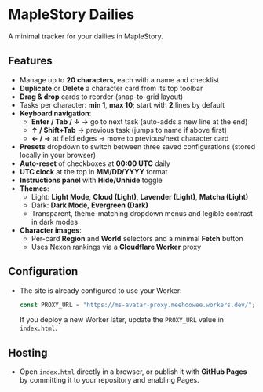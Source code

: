 # MapleStory Dailies

A minimal tracker for your dailies in MapleStory.

## Features
- Manage up to **20 characters**, each with a name and checklist
- **Duplicate** or **Delete** a character card from its top toolbar
- **Drag & drop** cards to reorder (snap-to-grid layout)
- Tasks per character: **min 1**, **max 10**; start with **2** lines by default
- **Keyboard navigation**:
  - **Enter / Tab / ↓** → go to next task (auto-adds a new line at the end)
  - **↑ / Shift+Tab** → previous task (jumps to name if above first)
  - **← / →** at field edges → move to previous/next character card
- **Presets** dropdown to switch between three saved configurations (stored locally in your browser)
- **Auto-reset** of checkboxes at **00:00 UTC** daily
- **UTC clock** at the top in **MM/DD/YYYY** format
- **Instructions panel** with **Hide/Unhide** toggle
- **Themes**:
  - Light: **Light Mode**, **Cloud (Light)**, **Lavender (Light)**, **Matcha (Light)**
  - Dark: **Dark Mode**, **Evergreen (Dark)**
  - Transparent, theme-matching dropdown menus and legible contrast in dark modes
- **Character images**:
  - Per-card **Region** and **World** selectors and a minimal **Fetch** button
  - Uses Nexon rankings via a **Cloudflare Worker** proxy

## Configuration
- The site is already configured to use your Worker:
  ```js
  const PROXY_URL = "https://ms-avatar-proxy.meehoowee.workers.dev/";
  ```
  If you deploy a new Worker later, update the `PROXY_URL` value in `index.html`.

## Hosting
- Open `index.html` directly in a browser, or publish it with **GitHub Pages** by committing it to your repository and enabling Pages.
